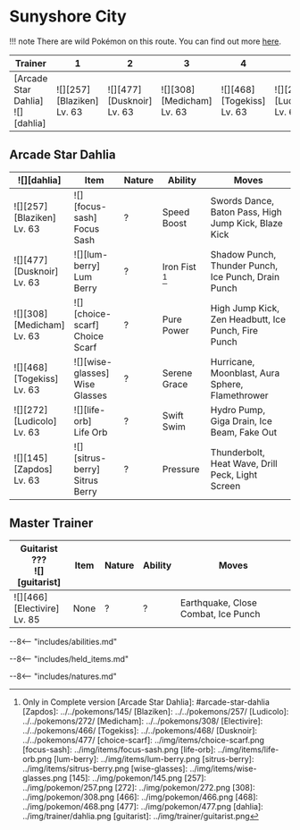 # Sunyshore City

!!! note
    There are wild Pokémon on this route. You can find out more [here](../../wild_pokemon/sunyshore_city/).


Trainer                             | 1                                | 2                                | 3                                | 4                                | 5                                | 6
---                                 | ---                              | ---                              | ---                              | ---                              | ---                              | ---
[Arcade Star Dahlia]<br>![][dahlia] | ![][257]<br>[Blaziken]<br>Lv. 63 | ![][477]<br>[Dusknoir]<br>Lv. 63 | ![][308]<br>[Medicham]<br>Lv. 63 | ![][468]<br>[Togekiss]<br>Lv. 63 | ![][272]<br>[Ludicolo]<br>Lv. 63 | ![][145]<br>[Zapdos]<br>Lv. 63

## Arcade Star Dahlia

![][dahlia]                      | Item                              | Nature | Ability        | Moves
---                              | ---                               | ---    | ---            | ---
![][257]<br>[Blaziken]<br>Lv. 63 | ![][focus-sash]<br>Focus Sash     | ?      | Speed Boost    | Swords Dance, Baton Pass, High Jump Kick, Blaze Kick
![][477]<br>[Dusknoir]<br>Lv. 63 | ![][lum-berry]<br>Lum Berry       | ?      | Iron Fist [^1] | Shadow Punch, Thunder Punch, Ice Punch, Drain Punch
![][308]<br>[Medicham]<br>Lv. 63 | ![][choice-scarf]<br>Choice Scarf | ?      | Pure Power     | High Jump Kick, Zen Headbutt, Ice Punch, Fire Punch
![][468]<br>[Togekiss]<br>Lv. 63 | ![][wise-glasses]<br>Wise Glasses | ?      | Serene Grace   | Hurricane, Moonblast, Aura Sphere, Flamethrower
![][272]<br>[Ludicolo]<br>Lv. 63 | ![][life-orb]<br>Life Orb         | ?      | Swift Swim     | Hydro Pump, Giga Drain, Ice Beam, Fake Out
![][145]<br>[Zapdos]<br>Lv. 63   | ![][sitrus-berry]<br>Sitrus Berry | ?      | Pressure       | Thunderbolt, Heat Wave, Drill Peck, Light Screen


## Master Trainer

Guitarist ???<br>![][guitarist]    | Item | Nature | Ability | Moves
---                                | ---  | ---    | ---     | ---
![][466]<br>[Electivire]<br>Lv. 85 | None | ?      | ?       | Earthquake, Close Combat, Ice Punch

--8<-- "includes/abilities.md"

--8<-- "includes/held_items.md"

--8<-- "includes/natures.md"

[^1]: Only in Complete version
[Arcade Star Dahlia]: #arcade-star-dahlia
[Zapdos]: ../../pokemons/145/
[Blaziken]: ../../pokemons/257/
[Ludicolo]: ../../pokemons/272/
[Medicham]: ../../pokemons/308/
[Electivire]: ../../pokemons/466/
[Togekiss]: ../../pokemons/468/
[Dusknoir]: ../../pokemons/477/
[choice-scarf]: ../img/items/choice-scarf.png
[focus-sash]: ../img/items/focus-sash.png
[life-orb]: ../img/items/life-orb.png
[lum-berry]: ../img/items/lum-berry.png
[sitrus-berry]: ../img/items/sitrus-berry.png
[wise-glasses]: ../img/items/wise-glasses.png
[145]: ../img/pokemon/145.png
[257]: ../img/pokemon/257.png
[272]: ../img/pokemon/272.png
[308]: ../img/pokemon/308.png
[466]: ../img/pokemon/466.png
[468]: ../img/pokemon/468.png
[477]: ../img/pokemon/477.png
[dahlia]: ../img/trainer/dahlia.png
[guitarist]: ../img/trainer/guitarist.png
